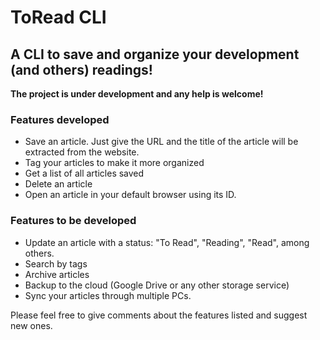 # ToRead CLI
## A CLI to save and organize your development (and others) readings! 

**The project is under development and any help is welcome!** 

### Features developed

+ Save an article. Just give the URL and the title of the article will be extracted from the website. 
+ Tag your articles to make it more organized
+ Get a list of all articles saved
+ Delete an article
+ Open an article in your default browser using its ID.

### Features to be developed

+ Update an article with a status: "To Read", "Reading", "Read", among others.
+ Search by tags
+ Archive articles
+ Backup to the cloud (Google Drive or any other storage service)
+ Sync your articles through multiple PCs.

Please feel free to give comments about the features listed and suggest new ones. 
